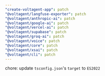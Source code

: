 ```yaml
---
"create-voltagent-app": patch
"@voltagent/langfuse-exporter": patch
"@voltagent/anthropic-ai": patch
"@voltagent/google-ai": patch
"@voltagent/vercel-ai": patch
"@voltagent/supabase": patch
"@voltagent/groq-ai": patch
"@voltagent/voice": patch
"@voltagent/core": patch
"@voltagent/xsai": patch
"@voltagent/cli": patch
---
```


chore: update `tsconfig.json`'s `target` to `ES2022`
